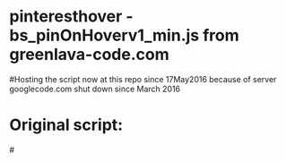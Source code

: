 # pinteresthover - bs_pinOnHoverv1_min.js from greenlava-code.com

#Hosting the script now at this repo since 17May2016 because of server googlecode.com shut down since March 2016

# Original script:
#<script id='bs_pinOnHover' src='http://greenlava-code.googlecode.com/svn/trunk/publicscripts/bs_pinOnHoverv1_min.js' type='text/javascript'>
#// This Pinterest Hover Button is brought to you by bloggersentral.com.
#// Visit http://www.bloggersentral.com/2012/11/pinterest-pin-it-button-on-image-hover.html for details.
#// Feel free to use and share, but please keep this notice intact.
#</script>

